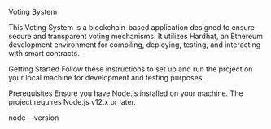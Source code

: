 Voting System

This Voting System is a blockchain-based application designed to ensure secure and transparent voting mechanisms. It utilizes Hardhat, an Ethereum development environment for compiling, deploying, testing, and interacting with smart contracts.

Getting Started
Follow these instructions to set up and run the project on your local machine for development and testing purposes.

Prerequisites
Ensure you have Node.js installed on your machine. The project requires Node.js v12.x or later.

node --version
